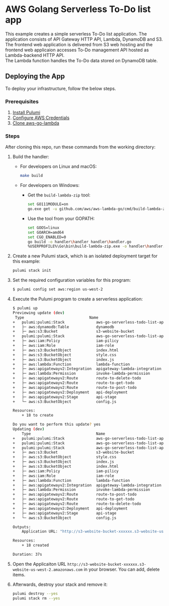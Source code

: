 # AWS Golang Serverless To-Do list app

This example creates a simple serverless To-Do list application. The application consists of API Gateway HTTP API, Lambda, DynamoDB and S3.  
The frontend web application is delivered from S3 web hosting and the frontend web applicaion accesses To-Do management API hosted as Lambda-backend HTTP API.  
The Lambda function handles the To-Do data stored on DynamoDB table.

## Deploying the App

To deploy your infrastructure, follow the below steps.

### Prerequisites

1. [Install Pulumi](https://www.pulumi.com/docs/get-started/install/)
1. [Configure AWS Credentials](https://www.pulumi.com/docs/intro/cloud-providers/aws/setup/)
1. [Clone aws-go-lambda](https://github.com/aws/aws-lambda-go)

### Steps

After cloning this repo, run these commands from the working directory:

1. Build the handler:

	- For developers on Linux and macOS:

		```bash
		make build
		```
		
	- For developers on Windows:
		
		- Get the `build-lambda-zip` tool:
			
			```bash
			set GO111MODULE=on
			go.exe get -u github.com/aws/aws-lambda-go/cmd/build-lambda-zip
			```
		
		- Use the tool from your GOPATH:
				
			```bash
			set GOOS=linux
			set GOARCH=amd64
			set CGO_ENABLED=0
			go build -o handler\handler handler\handler.go
			%USERPROFILE%\Go\bin\build-lambda-zip.exe -o handler\handler.zip handler\handler
			```
		

1. Create a new Pulumi stack, which is an isolated deployment target for this example:

	```bash
	pulumi stack init
	```

1. Set the required configuration variables for this program:
	```bash
	$ pulumi config set aws:region us-west-2
	```

1. Execute the Pulumi program to create a serverless application:

	```bash
	$ pulumi up                              
	Previewing update (dev)
     Type                             Name                                 Plan       
    +   pulumi:pulumi:Stack              aws-go-serverless-todo-list-app-dev  create.    
    +   ├─ aws:dynamodb:Table            dynamodb                             create     
    +   ├─ aws:s3:Bucket                 s3-website-bucket                    create     
    +   pulumi:pulumi:Stack              aws-go-serverless-todo-list-app-dev  create     
    +   ├─ aws:iam:Policy                iam-pilicy                           create     
    +   ├─ aws:iam:Role                  iam-role                             create     
    +   ├─ aws:s3:BucketObject           index.html                           create     
    +   ├─ aws:s3:BucketObject           style.css                            create     
    +   ├─ aws:s3:BucketObject           index.js                             create     
    +   ├─ aws:lambda:Function           lambda-function                      create     
    +   ├─ aws:apigatewayv2:Integration  apigateway-lambda-integration        create     
    +   ├─ aws:lambda:Permission         invoke-lambda-permission             create     
    +   ├─ aws:apigatewayv2:Route        route-to-delete-todo                 create     
    +   ├─ aws:apigatewayv2:Route        route-to-get-todo                    create     
    +   ├─ aws:apigatewayv2:Route        route-to-post-todo                   create     
    +   ├─ aws:apigatewayv2:Deployment   api-deployment                       create     
    +   ├─ aws:apigatewayv2:Stage        api-stage                            create     
    +   └─ aws:s3:BucketObject           config.js                            create     
 
    Resources:
        + 18 to create

    Do you want to perform this update? yes
    Updating (dev)
        Type                             Name                                 Status       
    +   pulumi:pulumi:Stack              aws-go-serverless-todo-list-app-dev  creating..   
    +   pulumi:pulumi:Stack              aws-go-serverless-todo-list-app-dev  creating...  
    +   pulumi:pulumi:Stack              aws-go-serverless-todo-list-app-dev  creating.    
    +   ├─ aws:s3:Bucket                 s3-website-bucket                    created     
    +   ├─ aws:s3:BucketObject           style.css                            created     
    +   ├─ aws:s3:BucketObject           index.js                             created     
    +   ├─ aws:s3:BucketObject           index.html                           created     
    +   ├─ aws:iam:Policy                iam-pilicy                           created     
    +   ├─ aws:iam:Role                  iam-role                             created     
    +   ├─ aws:lambda:Function           lambda-function                      created     
    +   ├─ aws:apigatewayv2:Integration  apigateway-lambda-integration        created     
    +   ├─ aws:lambda:Permission         invoke-lambda-permission             created     
    +   ├─ aws:apigatewayv2:Route        route-to-post-todo                   created     
    +   ├─ aws:apigatewayv2:Route        route-to-get-todo                    created     
    +   ├─ aws:apigatewayv2:Route        route-to-delete-todo                 created     
    +   ├─ aws:apigatewayv2:Deployment   api-deployment                       created     
    +   ├─ aws:apigatewayv2:Stage        api-stage                            created     
    +   └─ aws:s3:BucketObject           config.js                            created     
    
    Outputs:
        Application URL: "http://s3-website-bucket-xxxxxx.s3-website-us-west-2.amazonaws.com"

    Resources:
        + 18 created

    Duration: 37s
	```

1. Open the Applicaiton URL `http://s3-website-bucket-xxxxxx.s3-website-us-west-2.amazonaws.com` in your browser. You can add, delete items.

1. Afterwards, destroy your stack and remove it:

	```bash
	pulumi destroy --yes
	pulumi stack rm --yes
	```